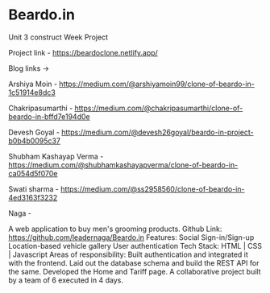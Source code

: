 # Beardo.in
 Unit 3 construct Week Project
 
 Project link - https://beardoclone.netlify.app/

Blog links ->

Arshiya Moin - https://medium.com/@arshiyamoin99/clone-of-beardo-in-1c51914e8dc3

Chakripasumarthi - https://medium.com/@chakripasumarthi/clone-of-beardo-in-bffd7e194d0e

Devesh Goyal - https://medium.com/@devesh26goyal/beardo-in-project-b0b4b0095c37

Shubham Kashayap Verma - https://medium.com/@shubhamkashayapverma/clone-of-beardo-in-ca054d5f070e

Swati sharma - https://medium.com/@ss2958560/clone-of-beardo-in-4ed3163f3232

Naga -


A web application to buy men's grooming products.
Github Link: https://github.com/leadernaga/Beardo.in
Features:
Social Sign-in/Sign-up
Location-based vehicle gallery
User authentication
Tech Stack: HTML | CSS | Javascript 
Areas of responsibility:
Built authentication and integrated it with the frontend.
Laid out the database schema and build the REST API for the same.
Developed the Home and Tariff page. 
A collaborative project built by a team of 6 executed in 4 days.
